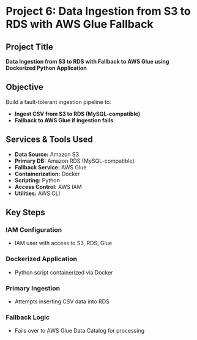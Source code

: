 # Project 6: Data Ingestion from S3 to RDS with AWS Glue Fallback

## Project Title
**Data Ingestion from S3 to RDS with Fallback to AWS Glue using Dockerized Python Application**

## Objective
Build a fault-tolerant ingestion pipeline to:

- **Ingest CSV from S3 to RDS (MySQL-compatible)**
- **Fallback to AWS Glue if ingestion fails**

## Services & Tools Used
- **Data Source:** Amazon S3
- **Primary DB:** Amazon RDS (MySQL-compatible)
- **Fallback Service:** AWS Glue
- **Containerization:** Docker
- **Scripting:** Python
- **Access Control:** AWS IAM
- **Utilities:** AWS CLI

## Key Steps

### IAM Configuration
- IAM user with access to S3, RDS, Glue

### Dockerized Application
- Python script containerized via Docker

### Primary Ingestion
- Attempts inserting CSV data into RDS

### Fallback Logic
- Fails over to AWS Glue Data Catalog for processing
